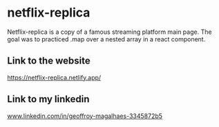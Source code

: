 # netflix-replica

Netflix-replica is a copy of a famous streaming platform main page. The goal was to practiced .map over a nested array in a react component.

## Link to the website

https://netflix-replica.netlify.app/

## Link to my linkedin

www.linkedin.com/in/geoffroy-magalhaes-3345872b5
